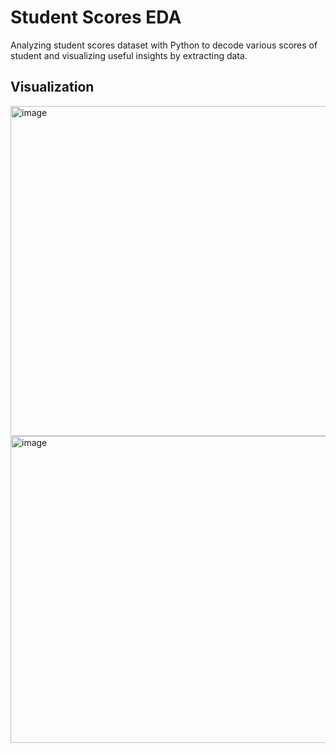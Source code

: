 # Student Scores EDA
Analyzing student scores dataset with Python to decode various scores of student and visualizing useful insights by extracting data.

## Visualization
<img width="719" height="528" alt="image" src="https://github.com/user-attachments/assets/f7beda39-b601-47d8-a7a4-5a1dc6a7f0b8" />
<img width="692" height="491" alt="image" src="https://github.com/user-attachments/assets/8d8f4319-556f-434a-ac2e-4d36881e0224" />
